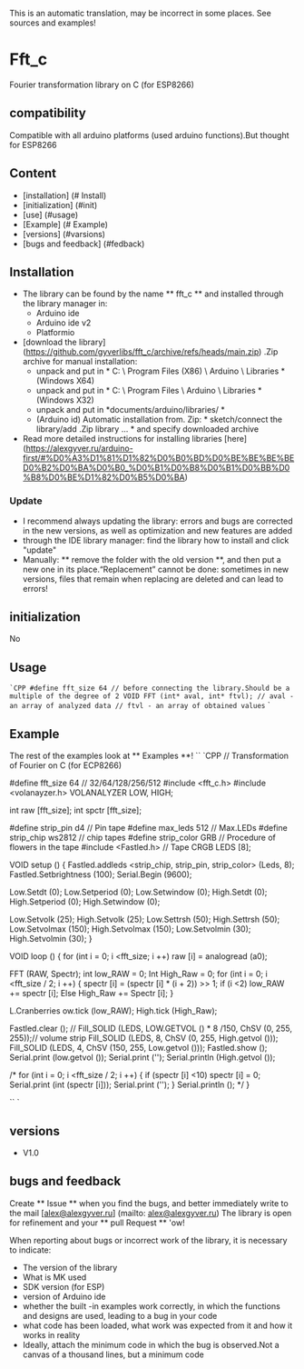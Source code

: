 This is an automatic translation, may be incorrect in some places. See sources and examples!

# Fft_c
Fourier transformation library on C (for ESP8266)

## compatibility
Compatible with all arduino platforms (used arduino functions).But thought for ESP8266

## Content
- [installation] (# Install)
- [initialization] (#init)
- [use] (#usage)
- [Example] (# Example)
- [versions] (#varsions)
- [bugs and feedback] (#fedback)

<a id="install"> </a>
## Installation
- The library can be found by the name ** fft_c ** and installed through the library manager in:
    - Arduino ide
    - Arduino ide v2
    - Platformio
- [download the library] (https://github.com/gyverlibs/fft_c/archive/refs/heads/main.zip) .Zip archive for manual installation:
    - unpack and put in * C: \ Program Files (X86) \ Arduino \ Libraries * (Windows X64)
    - unpack and put in * C: \ Program Files \ Arduino \ Libraries * (Windows X32)
    - unpack and put in *documents/arduino/libraries/ *
    - (Arduino id) Automatic installation from. Zip: * sketch/connect the library/add .Zip library ... * and specify downloaded archive
- Read more detailed instructions for installing libraries [here] (https://alexgyver.ru/arduino-first/#%D0%A3%D1%81%D1%82%D0%B0%BD%D0%BE%BE%BE%BED0%B2%D0%BA%D0%B0_%D0%B1%D0%B8%D0%B1%D0%BB%D0%B8%D0%BE%D1%82%D0%B5%D0%BA)
### Update
- I recommend always updating the library: errors and bugs are corrected in the new versions, as well as optimization and new features are added
- through the IDE library manager: find the library how to install and click "update"
- Manually: ** remove the folder with the old version **, and then put a new one in its place.“Replacement” cannot be done: sometimes in new versions, files that remain when replacing are deleted and can lead to errors!


<a id="init"> </a>
## initialization
No

<a id="usage"> </a>
## Usage
`` `CPP
#define fft_size 64 // before connecting the library.Should be a multiple of the degree of 2
VOID FFT (int* aval, int* ftvl);
// aval - an array of analyzed data
// ftvl - an array of obtained values
`` `

<a id="EXAMPLE"> </a>
## Example
The rest of the examples look at ** Examples **!
`` `CPP
// Transformation of Fourier on C (for ECP8266)

#define fft_size 64 // 32/64/128/256/512
#include <fft_c.h>
#include <volanayzer.h>
VOLANALYZER LOW, HIGH;


int raw [fft_size];
int spctr [fft_size];

#define strip_pin d4 // Pin tape
#define max_leds 512 // Max.LEDs
#define strip_chip ws2812 // chip tapes
#define strip_color GRB // Procedure of flowers in the tape
#include <Fastled.h> // Tape
CRGB LEDS [8];

VOID setup () {
  Fastled.addleds <strip_chip, strip_pin, strip_color> (Leds, 8);
  Fastled.Setbrightness (100);
  Serial.Begin (9600);

  Low.Setdt (0);
  Low.Setperiod (0);
  Low.Setwindow (0);
  High.Setdt (0);
  High.Setperiod (0);
  High.Setwindow (0);

  Low.Setvolk (25);
  High.Setvolk (25);
  Low.Settrsh (50);
  High.Settrsh (50);
  Low.Setvolmax (150);
  High.Setvolmax (150);
  Low.Setvolmin (30);
  High.Setvolmin (30);
}

VOID loop () {
  for (int i = 0; i <fft_size; i ++) raw [i] = analogread (a0);

  FFT (RAW, Spectr);
  int low_RAW = 0;
  Int High_Raw = 0;
  for (int i = 0; i <fft_size / 2; i ++) {
    spectr [i] = (spectr [i] * (i + 2)) >> 1;
    if (i <2) low_RAW += spectr [i];
    Else High_Raw += Spectr [i];
  }

  L.Cranberries ow.tick (low_RAW);
  High.tick (High_Raw);

  Fastled.clear ();
  // Fill_SOLID (LEDS, LOW.GETVOL () * 8 /150, ChSV (0, 255, 255));// volume strip
  Fill_SOLID (LEDS, 8, ChSV (0, 255, High.getvol ()));
  Fill_SOLID (LEDS, 4, ChSV (150, 255, Low.getvol ()));
  Fastled.show ();
  Serial.print (low.getvol ());
  Serial.print ('');
  Serial.println (High.getvol ());

  /*
    for (int i = 0; i <fft_size / 2; i ++) {
    if (spectr [i] <10) spectr [i] = 0;
    Serial.print (int (spectr [i]));
    Serial.print ('');
    }
    Serial.println ();
  */
}

`` `

<a id="versions"> </a>
## versions
- V1.0

<a id="feedback"> </a>
## bugs and feedback
Create ** Issue ** when you find the bugs, and better immediately write to the mail [alex@alexgyver.ru] (mailto: alex@alexgyver.ru)
The library is open for refinement and your ** pull Request ** 'ow!


When reporting about bugs or incorrect work of the library, it is necessary to indicate:
- The version of the library
- What is MK used
- SDK version (for ESP)
- version of Arduino ide
- whether the built -in examples work correctly, in which the functions and designs are used, leading to a bug in your code
- what code has been loaded, what work was expected from it and how it works in reality
- Ideally, attach the minimum code in which the bug is observed.Not a canvas of a thousand lines, but a minimum code